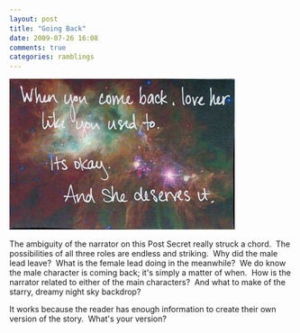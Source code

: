 ```yaml
---
layout: post
title: "Going Back"
date: 2009-07-26 16:08
comments: true
categories: ramblings
---
```

<img class="aligncenter size-full wp-image-96" src="/images/www/shedeservesit.jpg" width="400" height="268" title="She Deserves It" alt="She Deserves It" />

The ambiguity of the narrator on this Post Secret really struck a chord.  The possibilities of all three roles are endless and striking.  Why did the male lead leave?  What is the female lead doing in the meanwhile?  We do know the male character is coming back; it's simply a matter of when.  How is the narrator related to either of the main characters?  And what to make of the starry, dreamy night sky backdrop?

It works because the reader has enough information to create their own version of the story.  What's your version?
